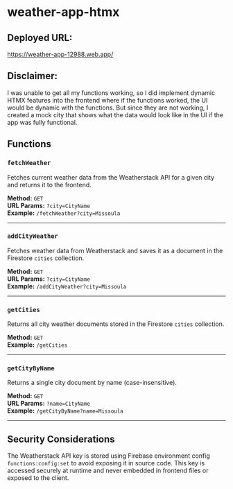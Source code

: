 # weather-app-htmx

## Deployed URL:
https://weather-app-12988.web.app/

## Disclaimer:
I was unable to get all my functions working, so I did implement dynamic HTMX features into the frontend where if the functions worked, the UI would be dynamic with the functions. But since they are not working, I created a mock city that shows what the data would look like in the UI if the app was fully functional. 

## Functions

### `fetchWeather`
Fetches current weather data from the Weatherstack API for a given city and returns it to the frontend.

**Method:** `GET`  
**URL Params:** `?city=CityName`  
**Example:** `/fetchWeather?city=Missoula`

---

### `addCityWeather`
Fetches weather data from Weatherstack and saves it as a document in the Firestore `cities` collection.

**Method:** `GET`  
**URL Params:** `?city=CityName`  
**Example:** `/addCityWeather?city=Missoula`

---

### `getCities`
Returns all city weather documents stored in the Firestore `cities` collection.

**Method:** `GET`  
**Example:** `/getCities`

---

### `getCityByName`
Returns a single city document by name (case-insensitive).

**Method:** `GET`  
**URL Params:** `?name=CityName`  
**Example:** `/getCityByName?name=Missoula`

---

## Security Considerations
The Weatherstack API key is stored using Firebase environment config `functions:config:set` to avoid exposing it in source code. This key is accessed securely at runtime and never embedded in frontend files or exposed to the client.
